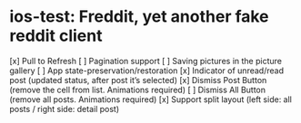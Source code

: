 # ios-test: Freddit, yet another fake reddit client

[x] Pull to Refresh
[ ] Pagination support
[ ] Saving pictures in the picture gallery
[ ] App state-preservation/restoration
[x] Indicator of unread/read post (updated status, after post it’s selected)
[x] Dismiss Post Button (remove the cell from list. Animations required)
[ ] Dismiss All Button (remove all posts. Animations required)
[x] Support split layout (left side: all posts / right side: detail post)
